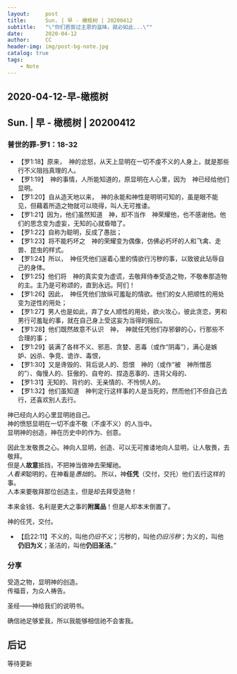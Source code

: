 ```yaml
---
layout:     post
title:      Sun. | 早 - 橄榄树 | 20200412
subtitle:   "\"你们若尝过主恩的滋味，就必如此...\""
date:       2020-04-12
author:     CC
header-img: img/post-bg-note.jpg
catalog: true
tags:
    - Note
---
```


## 2020-04-12-早-橄榄树

## Sun. | 早 - 橄榄树 | 20200412

### 普世的罪-罗1：18-32

- 【罗1:18】原来，　神的忿怒，从天上显明在一切不虔不义的人身上，就是那些行不义阻挡真理的人。
- 【罗1:19】　神的事情，人所能知道的，原显明在人心里，因为　神已经给他们显明。
- 【罗1:20】自从造天地以来，　神的永能和神性是明明可知的，虽是眼不能见，但藉着所造之物就可以晓得，叫人无可推诿。
- 【罗1:21】因为，他们虽然知道　神，却不当作　神荣耀他，也不感谢他。他们的思念变为虚妄，无知的心就昏暗了。
- 【罗1:22】自称为聪明，反成了愚拙；
- 【罗1:23】将不能朽坏之　神的荣耀变为偶像，仿佛必朽坏的人和飞禽、走兽、昆虫的样式。
- 【罗1:24】所以，　神任凭他们逞着心里的情欲行污秽的事，以致彼此玷辱自己的身体。
- 【罗1:25】他们将　神的真实变为虚谎，去敬拜侍奉受造之物，不敬奉那造物的主。主乃是可称颂的，直到永远。阿们！
- 【罗1:26】因此，　神任凭他们放纵可羞耻的情欲。他们的女人把顺性的用处变为逆性的用处；
- 【罗1:27】男人也是如此，弃了女人顺性的用处，欲火攻心，彼此贪恋，男和男行可羞耻的事，就在自己身上受这妄为当得的报应。
- 【罗1:28】他们既然故意不认识　神，　神就任凭他们存邪僻的心，行那些不合理的事；
- 【罗1:29】装满了各样不义、邪恶、贪婪、恶毒（或作“阴毒”），满心是嫉妒、凶杀、争竞、诡诈、毒恨，
- 【罗1:30】又是谗毁的、背后说人的、怨恨　神的（或作“被　神所憎恶的”）、侮慢人的、狂傲的、自夸的、捏造恶事的、违背父母的、
- 【罗1:31】无知的、背约的、无亲情的、不怜悯人的。
- 【罗1:32】他们虽知道　神判定行这样事的人是当死的，然而他们不但自己去行，还喜欢别人去行。

神已经向人的心里显明祂自己。  
神的愤怒显明在一切不虔不敬（不虔不义）的人当中。  
显明神的创造，神在历史中的作为、创意。  

因此生发敬畏之心。神向人显明，创造、可以无可推诿地向人显明，让人敬畏，去敬拜。  
但是人**故意**抵挡，不把神当做神去荣耀祂。  
*人看来*聪明的，在神看是*愚拙*的。  所以，神**任凭**（交付，交托）他们去行这样的事。  
人本来要敬拜那位创造主，但是却去拜受造物！  

本来金钱、名利是更大之事的**附属品**！但是人却本末倒置了。

神的任凭，交付。

- 【启22:11】不义的，叫他*仍旧不义*；污秽的，叫他*仍旧污秽*；为义的，叫他**仍旧为义**；圣洁的，叫他**仍旧圣洁**。”

### 分享

受造之物，显明神的创造。  
传福音，为众人祷告。

圣经——神给我们的说明书。

确信祂足够爱我，所以我能够相信祂不会害我。

## 后记

等待更新
